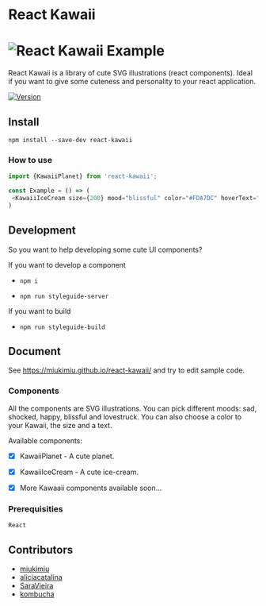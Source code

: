 # React Kawaii

# ![React Kawaii Example](https://github.com/miukimiu/react-kawaii/blob/master/docs/kawaii-example.png?raw=true)

React Kawaii is a library of cute SVG illustrations (react components). Ideal if you want to give some cuteness and personality to your react application.

[![Version](https://img.shields.io/npm/v/react-kawaii.svg?style=flat-square)](https://www.npmjs.com/package/react-kawaii)

## Install

`npm install --save-dev react-kawaii`

### How to use

 ```javascript
import {KawaiiPlanet} from 'react-kawaii';

const Example = () => (
  <KawaiiIceCream size={200} mood="blissful" color="#FDA7DC" hoverText="Hello World!"/>
)
 ```

## Development

So you want to help developing some cute UI components?

If you want to develop a component

- `npm i`

- `npm run styleguide-server`


If you want to build

- `npm run styleguide-build`

## Document

See https://miukimiu.github.io/react-kawaii/ and try to edit sample code.

### Components

All the components are SVG illustrations. You can pick different moods:  sad, shocked, happy, blissful and lovestruck. You can also choose a color to your Kawaii, the size and a text.

Available components:
- [x] KawaiiPlanet - A cute planet.
- [x] KawaiiIceCream - A cute ice-cream.
- [x] More Kawaaii components available soon...


### Prerequisities

```
React
```

## Contributors

* [miukimiu](https://github.com/miukimiu)
* [aliciacatalina](https://github.com/aliciacatalina)
* [SaraVieira](https://github.com/SaraVieira)
* [kombucha](https://github.com/kombucha)
